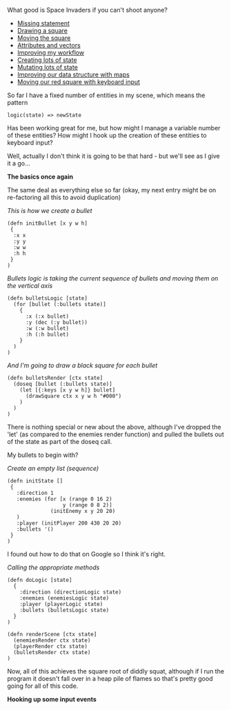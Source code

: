What good is Space Invaders if you can't shoot anyone?

- [Missing statement](/entries/learn-functional-programming-with-me---a-mission-statement.html)
- [Drawing a square](/entries/learn-functional-programming-with-me---drawing-a-square.html)
- [Moving the square](/entries/learn-functional-programming-with-me---moving-the-square.html)
- [Attributes and vectors](/entries/learn-functional-programming-with-me---attributes-and-vectors.html)
- [Improving my workflow](/entries/learn-functional-programming-with-me---improving-my-workflow.html)
- [Creating lots of state](/entries/learn-functional-programming-with-me---adding-lots-more-state.html)
- [Mutating lots of state](/entries/learn-functional-programming-with-me---mutating-lots-of-state.html)
- [Improving our data structure with maps](/entries/learn-functional-programming-with-me---improving-our-data-structure-with-maps.html)
- [Moving our red square with keyboard input](/entries/learn-functional-programming-with-me---keyboard-input-for-our-red-square.html)

So far I have a fixed number of entities in my scene, which means the pattern

    logic(state) => newState

Has been working great for me, but how might I manage a variable number of these entities? How might I hook up the creation of these entities to keyboard input?

Well, actually I don't think it is going to be that hard - but we'll see as I give it a go...

**The basics once again**

The same deal as everything else so far (okay, my next entry might be on re-factoring all this to avoid duplication)


*This is how we create a bullet*

    (defn initBullet [x y w h]
     {
      :x x
      :y y
      :w w
      :h h
     }
    )


*Bullets logic is taking the current sequence of bullets and moving them on the vertical axis*

    (defn bulletsLogic [state]
      (for [bullet (:bullets state)]
        {
          :x (:x bullet)
          :y (dec (:y bullet))
          :w (:w bullet)
          :h (:h bullet)
        }
      )
    )


*And I'm going to draw a black square for each bullet*

    (defn bulletsRender [ctx state]
      (doseq [bullet (:bullets state)] 
        (let [{:keys [x y w h]} bullet]
          (drawSquare ctx x y w h "#000")
        )
      )
    )

There is nothing special or new about the above, although I've dropped the 'let' (as compared to the enemies render function) and pulled the bullets out of the state as part of the doseq call.

My bullets to begin with?

*Create an empty list (sequence)*

    (defn initState []
     { 
       :direction 1
       :enemies (for [x (range 0 16 2)
                      y (range 0 8 2)]
                  (initEnemy x y 20 20)
       )
       :player (initPlayer 200 430 20 20)
       :bullets '()
     } 
    )

I found out how to do that on Google so I think it's right.

*Calling the appropriate methods*

    (defn doLogic [state]
      {
        :direction (directionLogic state)
        :enemies (enemiesLogic state)
        :player (playerLogic state)
        :bullets (bulletsLogic state)
      }
    )

    (defn renderScene [ctx state]
      (enemiesRender ctx state)
      (playerRender ctx state)
      (bulletsRender ctx state)
    )


Now, all of this achieves the square root of diddly squat, although if I run the program it doesn't fall over in a heap pile of flames so that's pretty good going for all of this code.

**Hooking up some input events**

